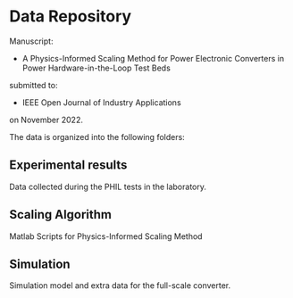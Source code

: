 # Data Repository
Manuscript:
  - A Physics-Informed Scaling Method for Power Electronic Converters in Power Hardware-in-the-Loop Test Beds
  
submitted to:

  - IEEE Open Journal of Industry Applications

on November 2022.

The data is organized into the following folders:

## Experimental results
Data collected during the PHIL tests in the laboratory. 
  
## Scaling Algorithm
Matlab Scripts for Physics-Informed Scaling Method

## Simulation
Simulation model and extra data for the full-scale converter.

